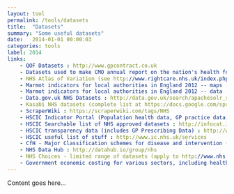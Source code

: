 ```yaml
---
layout: tool
permalink: /tools/datasets
title:  "Datasets"
summary: "Some useful datasets"
date:   2014-01-01 00:00:03
categories: tools
label: 2014
links:
    - QOF Datasets : http://www.gpcontract.co.uk
    - Datasets used to make CMO annual report on the nation's health for 2011 : http://www.dh.gov.uk/health/2012/11/cmo-data
    - NHS Atlas of Variation (see http://www.rightcare.nhs.uk/index.php/nhs-atlas/ for more information and to view maps etc) : http://wiki.nhshackday.com/wiki/DatasetsAndAPIs?action=AttachFile&amp;do=get&amp;target=AtlasOfVariation2011.xls
    - Marmot indicators for local authorities in England 2012 -- maps : http://www.lho.org.uk/LHO_Topics/National_Lead_Areas/Marmot/Maps/Single/atlas.html
    - Marmot indicators for local authorities in England 2012 -- data : http://www.lho.org.uk/viewResource.aspx?id=17034
    - Data.gov.uk NHS Datasets : http://data.gov.uk/search/apachesolr_search/nhs
    - Kasabi NHS datasets (complete list at https://docs.google.com/spreadsheet/ccc?key=0AiswT8ko8hb4dFhvcFBtangydmo0bmJ5NnMxT2dVWnc#gid=0) : http://blog.kasabi.com/?s=nhs
    - ScraperWiki : https://scraperwiki.com/tags/NHS
    - HSCIC Indicator Portal (Population health data, GP practice data, NHS Outcomes Framework data, hospital mortality, social care) : http://indicators.ic.nhs.uk
    - HSCIC Searchable list of NHS approved datasets : http://infocat.ic.nhs.uk/Default.aspx
    - HSCIC transparency data (includes GP Prescribing Data) : http://www.ic.nhs.uk/services/transparency
    - HSCIC useful list of stuff : http://www.ic.nhs.uk/services
    - CfH - Major Classification schemes for disease and intervention (more for bean counting than clinicians or patients : http://www.connectingforhealth.nhs.uk/systemsandservices/data/clinicalcoding
    - NHS Data Hub : http://datahub.io/group/nhs
    - NHS Choices - limited range of datasets (apply to http://www.nhs.uk/aboutNHSChoices/professionals/syndication/Pages/Webservices.aspx for API) : http://www.nhs.uk/aboutNHSChoices/professionals/developments/Pages/NHSChoicesdatasets.aspx
    - Government economic costing for various sectors, including healthcare e.g. cost per GP visit : http://data.gov.uk/sib_knowledge_box/toolkit
---
```


Content goes here...
